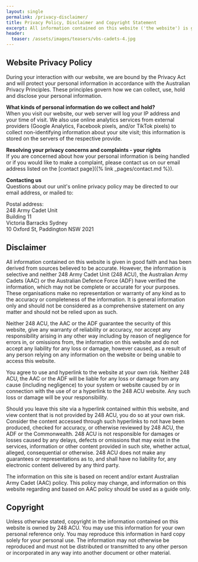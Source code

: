 ```yaml
---
layout: single
permalink: /privacy-disclaimer/
title: Privacy Policy, Disclaimer and Copyright Statement
excerpt: All information contained on this website ('the website') is given in good faith and has been derived from sources believed to be accurate.
header:
  teaser: /assets/images/teasers/vbs-cadets-4.jpg
---
```


## Website Privacy Policy 

During your interaction with our website, we are bound by the Privacy Act and will protect your personal information in accordance with the Australian Privacy Principles. These principles govern how we can collect, use, hold and disclose your personal information.

__What kinds of personal information do we collect and hold?__  
When you visit our website, our web server will log your IP address and your time of visit. We also use online analytics services from external providers (Google Analytics, Facebook pixels, and/or TikTok pixels) to collect non-identifying information about your site visit; this information is stored on the servers of the respective provide.

__Resolving your privacy concerns and complaints - your rights__  
If you are concerned about how your personal information is being handled or if you would like to make a complaint, please contact us on our email address listed on the [contact page]({% link _pages/contact.md %}).

__Contacting us__  
Questions about our unit's online privacy policy may be directed to our email address, or mailed to:

Postal address:  
248 Army Cadet Unit  
Building 11  
Victoria Barracks Sydney  
10 Oxford St, Paddington NSW 2021  


## Disclaimer

All information contained on this website is given in good faith and has been derived from sources believed to be accurate. However, the information is selective and neither 248 Army Cadet Unit (248 ACU), the Australian Army Cadets (AAC) or the Australian Defence Force (ADF) have verified the information, which may not be complete or accurate for your purposes. These organisations make no representation or warranty of any kind as to the accuracy or completeness of the information. It is general information only and should not be considered as a comprehensive statement on any matter and should not be relied upon as such.

Neither 248 ACU, the AAC or the ADF guarantee the security of this website, give any warranty of reliability or accuracy, nor accept any responsibility arising in any other way including by reason of negligence for errors in, or omissions from, the information on this website and do not accept any liability for any loss or damage, however caused, as a result of any person relying on any information on the website or being unable to access this website.

You agree to use and hyperlink to the website at your own risk. Neither 248 ACU, the AAC or the ADF will be liable for any loss or damage from any cause (including negligence) to your system or website caused by or in connection with the use of or a hyperlink to the 248 ACU website. Any such loss or damage will be your responsibility.

Should you leave this site via a hyperlink contained within this website, and view content that is not provided by 248 ACU, you do so at your own risk. Consider the content accessed through such hyperlinks to not have been produced, checked for accuracy, or otherwise reviewed by 248 ACU, the ADF or the Commonwealth. 248 ACU is not responsible for damages or losses caused by any delays, defects or omissions that may exist in the services, information or other content provided in such site, whether actual, alleged, consequential or otherwise. 248 ACU does not make any guarantees or representations as to, and shall have no liability for, any electronic content delivered by any third party.

The information on this site is based on recent and/or extant Australian Army Cadet (AAC) policy. This policy may change, and information on this website regarding and based on AAC policy should be used as a guide only.

## Copyright

Unless otherwise stated, copyright in the information contained on this website is owned by 248 ACU. You may use this information for your own personal reference only. You may reproduce this information in hard copy solely for your personal use. The information may not otherwise be reproduced and must not be distributed or transmitted to any other person or incorporated in any way into another document or other material.